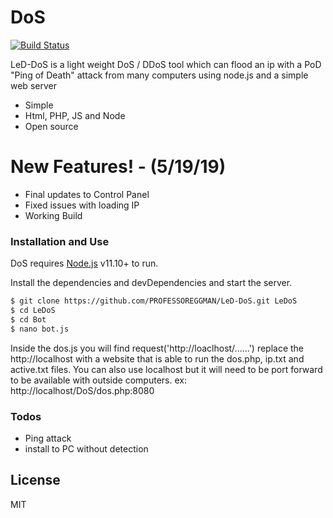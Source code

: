 # DoS

[![Build Status](https://travis-ci.org/PROFESSOREGGMAN/LeD-DoS.svg?branch=master)](https://travis-ci.org/PROFESSOREGGMAN/LeD-DoS)

LeD-DoS is a light weight DoS / DDoS tool which can flood an ip with a PoD "Ping of Death" attack from many computers using node.js and a simple web server

  - Simple
  - Html, PHP, JS and Node
  - Open source

# New Features! - (5/19/19)

  - Final updates to Control Panel
  - Fixed issues with loading IP
  - Working Build

### Installation and Use

DoS requires [Node.js](https://nodejs.org/) v11.10+ to run.

Install the dependencies and devDependencies and start the server.

```sh
$ git clone https://github.com/PROFESSOREGGMAN/LeD-DoS.git LeDoS
$ cd LeDoS
$ cd Bot
$ nano bot.js
```

Inside the dos.js you will find request('http://loaclhost/......') replace the http://localhost with a website that is able to run the dos.php, ip.txt and active.txt files. You can also use localhost but it will need to be port forward to be available with outside computers. ex: http://localhost/DoS/dos.php:8080

### Todos

 - Ping attack
 - install to PC without detection

License
----

MIT
